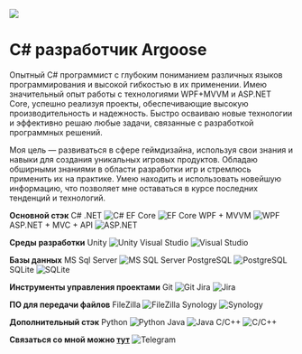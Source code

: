 ![](https://github.com/LuisanArgoose/LuisanAroose/blob/main/ArgooseLogo.png)
# C# разработчик Argoose

Опытный C# программист с глубоким пониманием различных языков программирования и высокой гибкостью в их применении. Имею значительный опыт работы с технологиями WPF+MVVM и ASP.NET Core, успешно реализуя проекты, обеспечивающие высокую производительность и надежность. Быстро осваиваю новые технологии и эффективно решаю любые задачи, связанные с разработкой программных решений.

Моя цель — развиваться в сфере геймдизайна, используя свои знания и навыки для создания уникальных игровых продуктов. Обладаю обширными знаниями в области разработки игр и стремлюсь применить их на практике. Умею находить и использовать новейшую информацию, что позволяет мне оставаться в курсе последних тенденций и технологий.

**Основной стэк**
  C# .NET ![C#](https://img.icons8.com/color/48/000000/c-sharp-logo.png)
  EF Core ![EF Core](https://img.icons8.com/color/48/000000/entity-framework.png)
  WPF + MVVM ![WPF](https://img.icons8.com/color/48/000000/windows-10.png)
  ASP.NET + MVC + API ![ASP.NET](https://img.icons8.com/color/48/000000/asp-net.png)

**Среды разработки**
  Unity ![Unity](https://img.icons8.com/color/48/000000/unity.png)
  Visual Studio ![Visual Studio](https://img.icons8.com/color/48/000000/visual-studio.png)

**Базы данных**
  MS Sql Server ![MS SQL Server](https://img.icons8.com/color/48/000000/microsoft-sql-server.png)
  PostgreSQL ![PostgreSQL](https://img.icons8.com/color/48/000000/postgreesql.png)
  SQLite ![SQLite](https://img.icons8.com/color/48/000000/sql.png)

**Инструменты управления проектами**
  Git ![Git](https://img.icons8.com/color/48/000000/git.png)
  Jira ![Jira](https://img.icons8.com/color/48/000000/jira.png)

**ПО для передачи файлов**
  FileZilla ![FileZilla](https://img.icons8.com/color/48/000000/filezilla.png)
  Synology ![Synology](https://img.icons8.com/color/48/000000/synology.png)

**Дополнительный стэк**
  Python ![Python](https://img.icons8.com/color/48/000000/python.png)
  Java ![Java](https://img.icons8.com/color/48/000000/java-coffee-cup-logo.png)
  C/C++ ![C/C++](https://img.icons8.com/color/48/000000/c-plus-plus-logo.png)

**Связаться со мной можно [тут](https://t.me/LuisanArgoose)** ![Telegram](https://img.icons8.com/color/48/000000/telegram-app.png)
